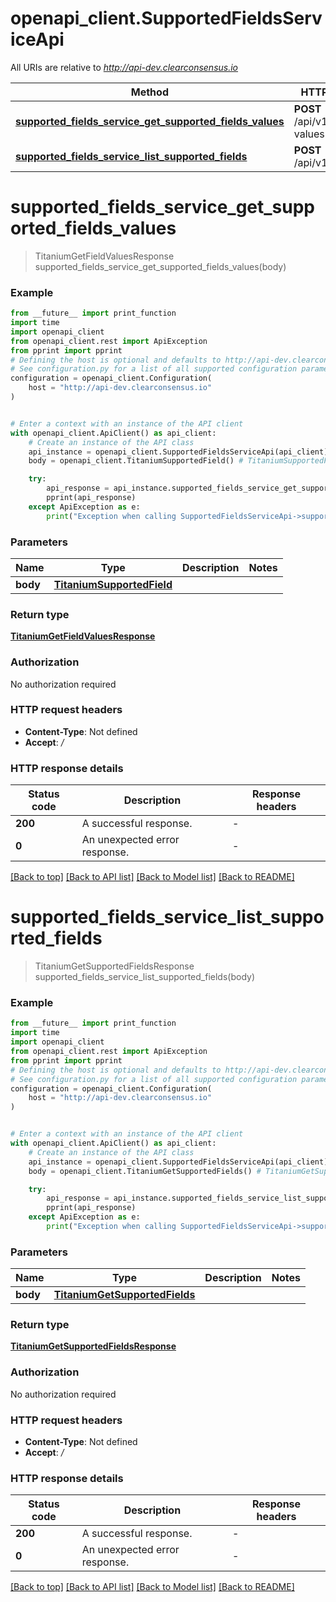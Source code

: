 # openapi_client.SupportedFieldsServiceApi

All URIs are relative to *http://api-dev.clearconsensus.io*

Method | HTTP request | Description
------------- | ------------- | -------------
[**supported_fields_service_get_supported_fields_values**](SupportedFieldsServiceApi.md#supported_fields_service_get_supported_fields_values) | **POST** /api/v1/list/field-values | 
[**supported_fields_service_list_supported_fields**](SupportedFieldsServiceApi.md#supported_fields_service_list_supported_fields) | **POST** /api/v1/list/fields | 


# **supported_fields_service_get_supported_fields_values**
> TitaniumGetFieldValuesResponse supported_fields_service_get_supported_fields_values(body)



### Example

```python
from __future__ import print_function
import time
import openapi_client
from openapi_client.rest import ApiException
from pprint import pprint
# Defining the host is optional and defaults to http://api-dev.clearconsensus.io
# See configuration.py for a list of all supported configuration parameters.
configuration = openapi_client.Configuration(
    host = "http://api-dev.clearconsensus.io"
)


# Enter a context with an instance of the API client
with openapi_client.ApiClient() as api_client:
    # Create an instance of the API class
    api_instance = openapi_client.SupportedFieldsServiceApi(api_client)
    body = openapi_client.TitaniumSupportedField() # TitaniumSupportedField | 

    try:
        api_response = api_instance.supported_fields_service_get_supported_fields_values(body)
        pprint(api_response)
    except ApiException as e:
        print("Exception when calling SupportedFieldsServiceApi->supported_fields_service_get_supported_fields_values: %s\n" % e)
```

### Parameters

Name | Type | Description  | Notes
------------- | ------------- | ------------- | -------------
 **body** | [**TitaniumSupportedField**](TitaniumSupportedField.md)|  | 

### Return type

[**TitaniumGetFieldValuesResponse**](TitaniumGetFieldValuesResponse.md)

### Authorization

No authorization required

### HTTP request headers

 - **Content-Type**: Not defined
 - **Accept**: */*

### HTTP response details
| Status code | Description | Response headers |
|-------------|-------------|------------------|
**200** | A successful response. |  -  |
**0** | An unexpected error response. |  -  |

[[Back to top]](#) [[Back to API list]](../README.md#documentation-for-api-endpoints) [[Back to Model list]](../README.md#documentation-for-models) [[Back to README]](../README.md)

# **supported_fields_service_list_supported_fields**
> TitaniumGetSupportedFieldsResponse supported_fields_service_list_supported_fields(body)



### Example

```python
from __future__ import print_function
import time
import openapi_client
from openapi_client.rest import ApiException
from pprint import pprint
# Defining the host is optional and defaults to http://api-dev.clearconsensus.io
# See configuration.py for a list of all supported configuration parameters.
configuration = openapi_client.Configuration(
    host = "http://api-dev.clearconsensus.io"
)


# Enter a context with an instance of the API client
with openapi_client.ApiClient() as api_client:
    # Create an instance of the API class
    api_instance = openapi_client.SupportedFieldsServiceApi(api_client)
    body = openapi_client.TitaniumGetSupportedFields() # TitaniumGetSupportedFields | 

    try:
        api_response = api_instance.supported_fields_service_list_supported_fields(body)
        pprint(api_response)
    except ApiException as e:
        print("Exception when calling SupportedFieldsServiceApi->supported_fields_service_list_supported_fields: %s\n" % e)
```

### Parameters

Name | Type | Description  | Notes
------------- | ------------- | ------------- | -------------
 **body** | [**TitaniumGetSupportedFields**](TitaniumGetSupportedFields.md)|  | 

### Return type

[**TitaniumGetSupportedFieldsResponse**](TitaniumGetSupportedFieldsResponse.md)

### Authorization

No authorization required

### HTTP request headers

 - **Content-Type**: Not defined
 - **Accept**: */*

### HTTP response details
| Status code | Description | Response headers |
|-------------|-------------|------------------|
**200** | A successful response. |  -  |
**0** | An unexpected error response. |  -  |

[[Back to top]](#) [[Back to API list]](../README.md#documentation-for-api-endpoints) [[Back to Model list]](../README.md#documentation-for-models) [[Back to README]](../README.md)

